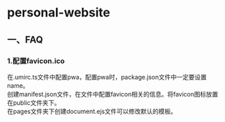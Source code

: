 # personal-website
## 一、FAQ
### 1.配置favicon.ico
在.umirc.ts文件中配置pwa，配置pwa时，package.json文件中一定要设置name。        
创建manifest.json文件，在文件中配置favicon相关的信息。将favicon图标放置在public文件夹下。       
在pages文件夹下创建document.ejs文件可以修改默认的模板。
